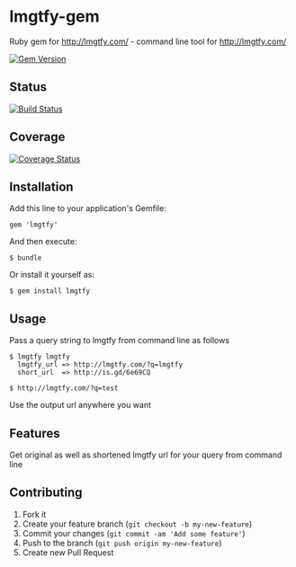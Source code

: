lmgtfy-gem
==========

Ruby gem for http://lmgtfy.com/ - command line tool for http://lmgtfy.com/

[![Gem Version](https://badge.fury.io/rb/lmgtfy.png)](http://badge.fury.io/rb/lmgtfy)

## Status

[![Build Status](https://travis-ci.org/prathamesh-sonpatki/lmgtfy-gem.png?branch=master)](https://travis-ci.org/prathamesh-sonpatki/lmgtfy-gem)

## Coverage

[![Coverage Status](https://coveralls.io/repos/prathamesh-sonpatki/lmgtfy-gem/badge.png?branch=master)](https://coveralls.io/r/prathamesh-sonpatki/lmgtfy-gem?branch=master)

## Installation

Add this line to your application's Gemfile:

    gem 'lmgtfy'

And then execute:

    $ bundle

Or install it yourself as:

    $ gem install lmgtfy

## Usage

Pass a query string to lmgtfy from command line as follows

    $ lmgtfy lmgtfy
      lmgtfy_url => http://lmgtfy.com/?q=lmgtfy
      short_url  => http://is.gd/6e69CQ

    $ http://lmgtfy.com/?q=test

Use the output url anywhere you want


## Features

Get original as well as shortened lmgtfy url for your query from command line


## Contributing

1. Fork it
2. Create your feature branch (`git checkout -b my-new-feature`)
3. Commit your changes (`git commit -am 'Add some feature'`)
4. Push to the branch (`git push origin my-new-feature`)
5. Create new Pull Request
